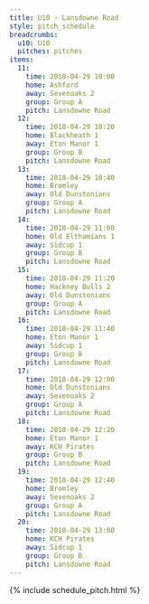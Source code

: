 ```yaml
---
title: U10 - Lansdowne Road
style: pitch_schedule
breadcrumbs:
  u10: U10
  pitches: pitches
items:
  11:
    time: 2018-04-29 10:00
    home: Ashford
    away: Sevenoaks 2
    group: Group A
    pitch: Lansdowne Road
  12:
    time: 2018-04-29 10:20
    home: Blackheath 1
    away: Eton Manor 1
    group: Group B
    pitch: Lansdowne Road
  13:
    time: 2018-04-29 10:40
    home: Bromley
    away: Old Dunstonians
    group: Group A
    pitch: Lansdowne Road
  14:
    time: 2018-04-29 11:00
    home: Old Elthamians 1
    away: Sidcup 1
    group: Group B
    pitch: Lansdowne Road
  15:
    time: 2018-04-29 11:20
    home: Hackney Bulls 2
    away: Old Dunstonians
    group: Group A
    pitch: Lansdowne Road
  16:
    time: 2018-04-29 11:40
    home: Eton Manor 1
    away: Sidcup 1
    group: Group B
    pitch: Lansdowne Road
  17:
    time: 2018-04-29 12:00
    home: Old Dunstonians
    away: Sevenoaks 2
    group: Group A
    pitch: Lansdowne Road
  18:
    time: 2018-04-29 12:20
    home: Eton Manor 1
    away: KCH Pirates
    group: Group B
    pitch: Lansdowne Road
  19:
    time: 2018-04-29 12:40
    home: Bromley
    away: Sevenoaks 2
    group: Group A
    pitch: Lansdowne Road
  20:
    time: 2018-04-29 13:00
    home: KCH Pirates
    away: Sidcup 1
    group: Group B
    pitch: Lansdowne Road
---
```


{% include schedule_pitch.html %}

